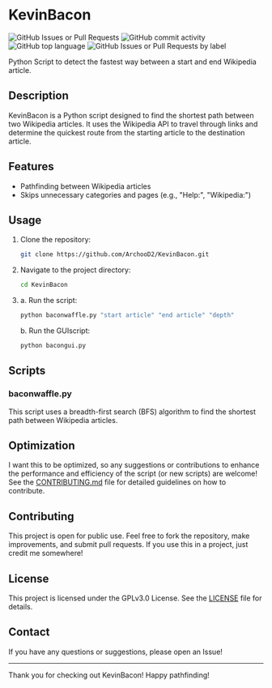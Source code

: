 # KevinBacon
![GitHub Issues or Pull Requests](https://img.shields.io/github/issues/ArchooD2/KevinBacon)
![GitHub commit activity](https://img.shields.io/github/commit-activity/w/ArchooD2/KevinBacon)
![GitHub top language](https://img.shields.io/github/languages/top/ArchooD2/KevinBacon)
![GitHub Issues or Pull Requests by label](https://img.shields.io/github/issues/ArchooD2/KevinBacon/good%20first%20issue)



Python Script to detect the fastest way between a start and end Wikipedia article.

## Description

KevinBacon is a Python script designed to find the shortest path between two Wikipedia articles. It uses the Wikipedia API to travel through links and determine the quickest route from the starting article to the destination article.

## Features

- Pathfinding between Wikipedia articles
- Skips unnecessary categories and pages (e.g., "Help:", "Wikipedia:")

## Usage

1. Clone the repository:
    ```sh
    git clone https://github.com/ArchooD2/KevinBacon.git
    ```
2. Navigate to the project directory:
    ```sh
    cd KevinBacon
    ```
3.
    a. Run the script:
    ```sh
    python baconwaffle.py "start article" "end article" "depth"
    ```
   b. Run the GUIscript:
    ```sh
    python bacongui.py
    ```

## Scripts

### baconwaffle.py

This script uses a breadth-first search (BFS) algorithm to find the shortest path between Wikipedia articles.

## Optimization

I want this to be optimized, so any suggestions or contributions to enhance the performance and efficiency of the script (or new scripts) are welcome!
See the [CONTRIBUTING.md](CONTRIBUTING.md) file for detailed guidelines on how to contribute.

## Contributing

This project is open for public use. Feel free to fork the repository, make improvements, and submit pull requests. If you use this in a project, just credit me somewhere!

## License

This project is licensed under the GPLv3.0 License. See the [LICENSE](LICENSE) file for details.

## Contact

If you have any questions or suggestions, please open an Issue!

---

Thank you for checking out KevinBacon! Happy pathfinding!
